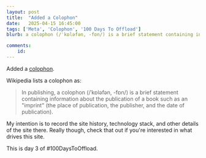 ```yaml
---
layout: post
title:  "Added a Colophon"
date:   2025-04-15 16:45:00
tags: ['Meta', 'Colophon', '100 Days To Offload']
blurb: a colophon (/ˈkɒləfən, -fɒn/) is a brief statement containing information about the publication

comments:
    id: 
---
```


Added a [colophon].

Wikipedia lists a colophon as:

> In publishing, a colophon (/ˈkɒləfən, -fɒn/) is a brief statement containing information about the publication of a book such as an "imprint" (the place of publication, the publisher, and the date of publication).

My intention is to record the site history, technology stack, and other details of the site there. Really though, check that out if you're interested in what drives this site.

This is day 3 of #100DaysToOffload.

[colophon]: /colophon